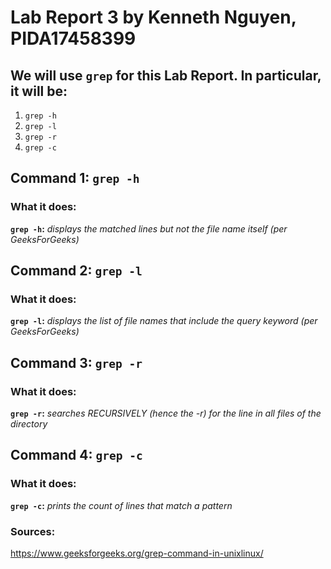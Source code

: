 # Lab Report 3 by Kenneth Nguyen, PIDA17458399

## We will use `grep` for this Lab Report. In particular, it will be:
1. `grep -h`
2. `grep -l`
3. `grep -r`
4. `grep -c`

## Command 1: `grep -h`
### What it does: 
**`grep -h`:** *displays the matched lines but not the file name itself (per GeeksForGeeks)*



## Command 2: `grep -l`
### What it does: 
**`grep -l`:** *displays the list of file names that include the query keyword (per GeeksForGeeks)*



## Command 3: `grep -r`
### What it does: 
**`grep -r`:** *searches RECURSIVELY (hence the -r) for the line in all files of the directory*


## Command 4: `grep -c`
### What it does: 
**`grep -c`:** *prints the count of lines that match a pattern*





### Sources:
https://www.geeksforgeeks.org/grep-command-in-unixlinux/
